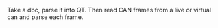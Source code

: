 Take a dbc, parse it into QT. Then read CAN frames from a live or virtual can and parse each frame.
